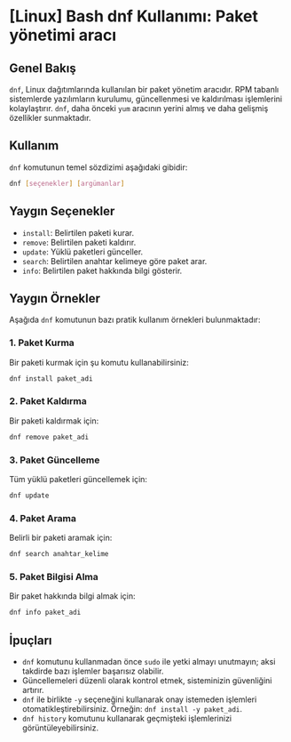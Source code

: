 # [Linux] Bash dnf Kullanımı: Paket yönetimi aracı

## Genel Bakış
`dnf`, Linux dağıtımlarında kullanılan bir paket yönetim aracıdır. RPM tabanlı sistemlerde yazılımların kurulumu, güncellenmesi ve kaldırılması işlemlerini kolaylaştırır. `dnf`, daha önceki `yum` aracının yerini almış ve daha gelişmiş özellikler sunmaktadır.

## Kullanım
`dnf` komutunun temel sözdizimi aşağıdaki gibidir:

```bash
dnf [seçenekler] [argümanlar]
```

## Yaygın Seçenekler
- `install`: Belirtilen paketi kurar.
- `remove`: Belirtilen paketi kaldırır.
- `update`: Yüklü paketleri günceller.
- `search`: Belirtilen anahtar kelimeye göre paket arar.
- `info`: Belirtilen paket hakkında bilgi gösterir.

## Yaygın Örnekler
Aşağıda `dnf` komutunun bazı pratik kullanım örnekleri bulunmaktadır:

### 1. Paket Kurma
Bir paketi kurmak için şu komutu kullanabilirsiniz:
```bash
dnf install paket_adi
```

### 2. Paket Kaldırma
Bir paketi kaldırmak için:
```bash
dnf remove paket_adi
```

### 3. Paket Güncelleme
Tüm yüklü paketleri güncellemek için:
```bash
dnf update
```

### 4. Paket Arama
Belirli bir paketi aramak için:
```bash
dnf search anahtar_kelime
```

### 5. Paket Bilgisi Alma
Bir paket hakkında bilgi almak için:
```bash
dnf info paket_adi
```

## İpuçları
- `dnf` komutunu kullanmadan önce `sudo` ile yetki almayı unutmayın; aksi takdirde bazı işlemler başarısız olabilir.
- Güncellemeleri düzenli olarak kontrol etmek, sisteminizin güvenliğini artırır.
- `dnf` ile birlikte `-y` seçeneğini kullanarak onay istemeden işlemleri otomatikleştirebilirsiniz. Örneğin: `dnf install -y paket_adi`.
- `dnf history` komutunu kullanarak geçmişteki işlemlerinizi görüntüleyebilirsiniz.